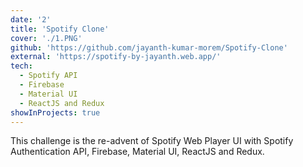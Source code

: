 ```yaml
---
date: '2'
title: 'Spotify Clone'
cover: './1.PNG'
github: 'https://github.com/jayanth-kumar-morem/Spotify-Clone'
external: 'https://spotify-by-jayanth.web.app/'
tech:
  - Spotify API
  - Firebase
  - Material UI
  - ReactJS and Redux
showInProjects: true
---
```


This challenge is the re-advent of Spotify Web Player UI with Spotify Authentication API, Firebase, Material UI, ReactJS and Redux.
